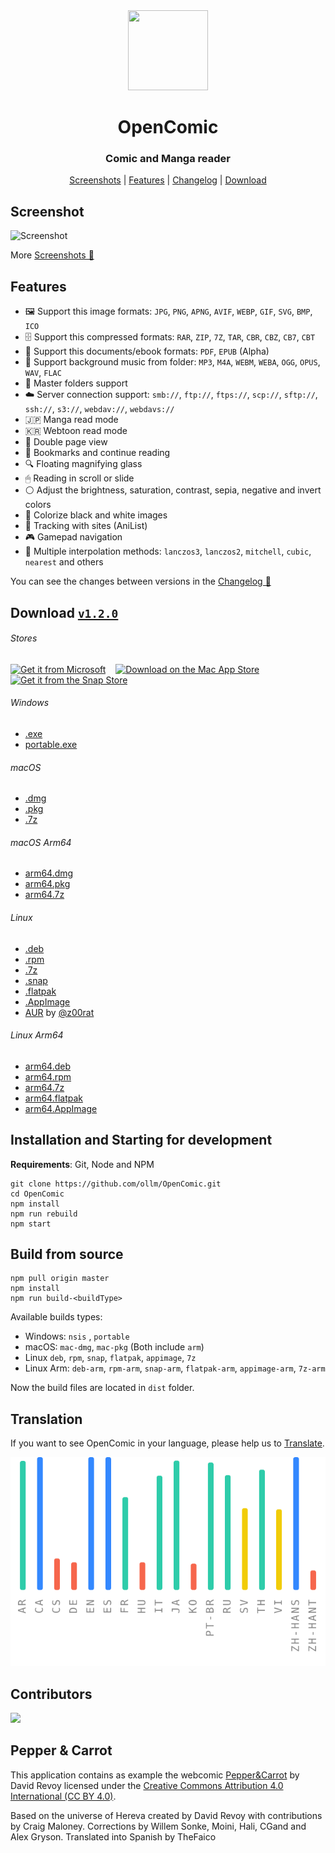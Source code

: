 <div align="center" >
	<img src="https://raw.githubusercontent.com/ollm/OpenComic/master/images/icon-border-transparent.png" width="128px" height="128px"/>
</div>

<h1 align="center">
	OpenComic
</h1>

<h3 align="center">
	Comic and Manga reader
</h3>

<div align="center">

[Screenshots](https://github.com/ollm/OpenComic/blob/master/SCREENSHOTS.MD) | [Features](#features) | [Changelog](https://github.com/ollm/OpenComic/blob/master/CHANGELOG.md) | [Download](#download-v120)

</div>

## Screenshot

![Screenshot](https://raw.githubusercontent.com/ollm/OpenComic/master/images/screenshots/main.png "Screenshot")

More [Screenshots 📸](https://github.com/ollm/OpenComic/blob/master/SCREENSHOTS.MD)

## Features

- 🖼 Support this image formats: `JPG`, `PNG`, `APNG`, `AVIF`, `WEBP`, `GIF`, `SVG`, `BMP`, `ICO`
- 🗄 Support this compressed formats: `RAR`, `ZIP`, `7Z`, `TAR`, `CBR`, `CBZ`, `CB7`, `CBT`
- 📄 Support this documents/ebook formats: `PDF`, `EPUB` (Alpha)
- 🎵 Support background music from folder: `MP3`, `M4A`, `WEBM`, `WEBA`, `OGG`, `OPUS`, `WAV`, `FLAC`
- 📁 Master folders support
- ☁️ Server connection support: `smb://`, `ftp://`, `ftps://`, `scp://`, `sftp://`, `ssh://`, `s3://`, `webdav://`, `webdavs://`
- 🇯🇵 Manga read mode
- 🇰🇷 Webtoon read mode
- 📖 Double page view
- 🔖 Bookmarks and continue reading
- 🔍 Floating magnifying glass
- 🖱 Reading in scroll or slide
- ⚪ Adjust the brightness, saturation, contrast, sepia, negative and invert colors
- 🎨 Colorize black and white images
- 🔄 Tracking with sites (AniList)
- 🎮 Gamepad navigation
- 🔢 Multiple interpolation methods: `lanczos3`, `lanczos2`, `mitchell`, `cubic`, `nearest` and others

You can see the changes between versions in the [Changelog 📝](https://github.com/ollm/OpenComic/blob/master/CHANGELOG.md)

## Download [`v1.2.0`](https://github.com/ollm/OpenComic/releases)

###### Stores
<a href="https://apps.microsoft.com/detail/9PDCMVNFZ2KK"><img height="50" alt="Get it from Microsoft" title="Get it from Microsoft" src="https://raw.githubusercontent.com/ollm/OpenComic/master/images/store/microsoft-store.svg" /></a>
&nbsp;&nbsp;&nbsp;<a href="https://apps.apple.com/app/opencomic/id6464329463"><img height="50" alt="Download on the Mac App Store" title="Download on the Mac App Store" src="https://raw.githubusercontent.com/ollm/OpenComic/master/images/store/mac-app-store.svg" /></a>
&nbsp;&nbsp;&nbsp;<a href="https://snapcraft.io/opencomic"><img height="50" alt="Get it from the Snap Store" title="Get it from the Snap Store" src="https://raw.githubusercontent.com/ollm/OpenComic/master/images/store/snap-store.svg" /></a>
###### Windows
- [.exe](https://github.com/ollm/OpenComic/releases/download/v1.2.0/OpenComic.Setup.1.2.0.exe)
- [portable.exe](https://github.com/ollm/OpenComic/releases/download/v1.2.0/OpenComic.Portable.1.2.0.exe)
###### macOS
- [.dmg](https://github.com/ollm/OpenComic/releases/download/v1.2.0/OpenComic-1.2.0.dmg)
- [.pkg](https://github.com/ollm/OpenComic/releases/download/v1.2.0/OpenComic-1.2.0.pkg)
- [.7z](https://github.com/ollm/OpenComic/releases/download/v1.2.0/OpenComic-1.2.0-mac.7z)
###### macOS Arm64
- [arm64.dmg](https://github.com/ollm/OpenComic/releases/download/v1.2.0/OpenComic-1.2.0-arm64.dmg)
- [arm64.pkg](https://github.com/ollm/OpenComic/releases/download/v1.2.0/OpenComic-1.2.0-arm64.pkg)
- [arm64.7z](https://github.com/ollm/OpenComic/releases/download/v1.2.0/OpenComic-1.2.0-arm64-mac.7z)
###### Linux
- [.deb](https://github.com/ollm/OpenComic/releases/download/v1.2.0/opencomic_1.2.0_amd64.deb)
- [.rpm](https://github.com/ollm/OpenComic/releases/download/v1.2.0/opencomic-1.2.0.x86_64.rpm)
- [.7z](https://github.com/ollm/OpenComic/releases/download/v1.2.0/opencomic-1.2.0.7z)
- [.snap](https://github.com/ollm/OpenComic/releases/download/v1.2.0/opencomic_1.2.0_amd64.snap)
- [.flatpak](https://github.com/ollm/OpenComic/releases/download/v1.2.0/OpenComic-1.2.0-x86_64.flatpak)
- [.AppImage](https://github.com/ollm/OpenComic/releases/download/v1.2.0/OpenComic-1.2.0.AppImage)
- [AUR](https://aur.archlinux.org/packages/opencomic-bin/) by [@z00rat](https://github.com/z00rat)
###### Linux Arm64
- [arm64.deb](https://github.com/ollm/OpenComic/releases/download/v1.2.0/opencomic_1.2.0_arm64.deb)
- [arm64.rpm](https://github.com/ollm/OpenComic/releases/download/v1.2.0/opencomic-1.2.0.aarch64.rpm)
- [arm64.7z](https://github.com/ollm/OpenComic/releases/download/v1.2.0/opencomic-1.2.0-arm64.7z)
- [arm64.flatpak](https://github.com/ollm/OpenComic/releases/download/v1.2.0/OpenComic-1.2.0-aarch64.flatpak)
- [arm64.AppImage](https://github.com/ollm/OpenComic/releases/download/v1.2.0/OpenComic-1.2.0-arm64.AppImage)

## Installation and Starting for development
__Requirements__: Git, Node and NPM

```shell
git clone https://github.com/ollm/OpenComic.git
cd OpenComic
npm install
npm run rebuild
npm start
```

## Build from source

```shell
npm pull origin master
npm install
npm run build-<buildType>
```

Available builds types:

- Windows: `nsis` , `portable`
- macOS: `mac-dmg`, `mac-pkg` (Both include `arm`)
- Linux `deb`, `rpm`, `snap`, `flatpak`, `appimage`, `7z`
- Linux Arm: `deb-arm`, `rpm-arm`, `snap-arm`, `flatpak-arm`, `appimage-arm`, `7z-arm`

Now the build files are located in `dist` folder.

## Translation

If you want to see OpenComic in your language, please help us to [Translate](https://github.com/ollm/OpenComic/blob/master/).

<a href="https://github.com/ollm/OpenComic/blob/master/TRANSLATE.md">
	<img src="https://raw.githubusercontent.com/ollm/OpenComic/master/images/translated.svg" />
</a>

## Contributors

<a href="https://github.com/ollm/OpenComic/graphs/contributors">
	<img src="https://opencollective.com/opencomic/contributors.svg?width=830&button=false&avatarHeight=42" />
</a>

<!--

## Backers

<a href="https://opencollective.com/opencomic#support">
	<img src="https://opencollective.com/opencomic/tiers/backers.svg?width=830"></a>
</a>

## Sponsors

<a href="https://opencollective.com/opencomic#support">
	<img src="https://opencollective.com/opencomic/tiers/sponsors.svg?width=830"></a>
</a>

## Mega Sponsors

<a href="https://opencollective.com/opencomic#support">
	<img src="https://opencollective.com/opencomic/tiers/sponsor.svg?width=830"></a>
</a>

-->

<!-- ## GitHub Sponsors -->

<!-- sponsors --><!-- sponsors -->

## Pepper & Carrot

This application contains as example the webcomic [Pepper&Carrot](https://www.peppercarrot.com) by David Revoy
licensed under the [Creative Commons Attribution 4.0 International (CC BY 4.0)](https://creativecommons.org/licenses/by/4.0/).

Based on the universe of Hereva created by David Revoy with contributions by Craig Maloney.
Corrections by Willem Sonke, Moini, Hali, CGand and Alex Gryson.
Translated into Spanish by TheFaico